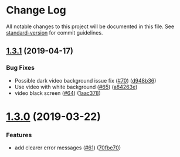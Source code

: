 # Change Log

All notable changes to this project will be documented in this file. See [standard-version](https://github.com/conventional-changelog/standard-version) for commit guidelines.

## [1.3.1](https://github.com/amaurymartiny/shoot-i-smoke/compare/v1.3.0...v1.3.1) (2019-04-17)


### Bug Fixes

* Possible dark video background issue fix ([#70](https://github.com/amaurymartiny/shoot-i-smoke/issues/70)) ([d948b36](https://github.com/amaurymartiny/shoot-i-smoke/commit/d948b36))
* Use video with white background ([#65](https://github.com/amaurymartiny/shoot-i-smoke/issues/65)) ([a84263e](https://github.com/amaurymartiny/shoot-i-smoke/commit/a84263e))
* video black screen ([#64](https://github.com/amaurymartiny/shoot-i-smoke/issues/64)) ([1aac378](https://github.com/amaurymartiny/shoot-i-smoke/commit/1aac378))



# [1.3.0](https://github.com/amaurymartiny/shoot-i-smoke/compare/v1.2.1...v1.3.0) (2019-03-22)


### Features

* add clearer error messages ([#61](https://github.com/amaurymartiny/shoot-i-smoke/issues/61)) ([70fbe70](https://github.com/amaurymartiny/shoot-i-smoke/commit/70fbe70))
